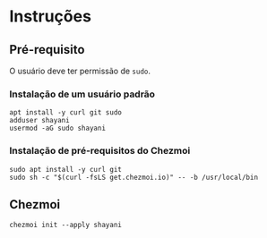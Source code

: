 # Instruções

## Pré-requisito

O usuário deve ter permissão de `sudo`.

### Instalação de um usuário padrão

```
apt install -y curl git sudo
adduser shayani
usermod -aG sudo shayani
```

### Instalação de pré-requisitos do Chezmoi

```
sudo apt install -y curl git
sudo sh -c "$(curl -fsLS get.chezmoi.io)" -- -b /usr/local/bin
```

## Chezmoi

```
chezmoi init --apply shayani
```
